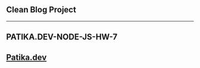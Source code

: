## Clean Blog Project

---

## PATIKA.DEV-NODE-JS-HW-7

## [Patika.dev](https://www.patika.dev/tr)

<br>
